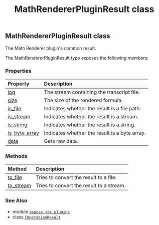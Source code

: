 ﻿---
title: MathRendererPluginResult class
second_title: Aspose.TeX for Python via .NET API References
description: 
type: docs
weight: 100
url: /python-net/aspose.tex.plugins/mathrendererpluginresult/
is_root: false
---

## MathRendererPluginResult class

The Math Renderer plugin's common result.



The MathRendererPluginResult type exposes the following members:

### Properties
| Property | Description |
| :- | :- |
| [log](/tex/python-net/aspose.tex.plugins/mathrendererpluginresult/log) | The stream containing the transcript file. |
| [size](/tex/python-net/aspose.tex.plugins/mathrendererpluginresult/size) | The size of the rendered formula. |
| [is_file](/tex/python-net/aspose.tex.plugins/mathrendererpluginresult/is_file) | Indicates whether the result is a file path. |
| [is_stream](/tex/python-net/aspose.tex.plugins/mathrendererpluginresult/is_stream) | Indicates whether the result is a stream. |
| [is_string](/tex/python-net/aspose.tex.plugins/mathrendererpluginresult/is_string) | Indicates whether the result is a string. |
| [is_byte_array](/tex/python-net/aspose.tex.plugins/mathrendererpluginresult/is_byte_array) | Indicates whether the result is a byte array. |
| [data](/tex/python-net/aspose.tex.plugins/mathrendererpluginresult/data) | Gets raw data. |


### Methods
| Method | Description |
| :- | :- |
| [to_file](/tex/python-net/aspose.tex.plugins/mathrendererpluginresult/to_file/#) | Tries to convert the result to a file. |
| [to_stream](/tex/python-net/aspose.tex.plugins/mathrendererpluginresult/to_stream/#) | Tries to convert the result to a stream. |



### See Also
* module [`aspose.tex.plugins`](..)
* class [`IOperationResult`](/tex/python-net/aspose.tex.plugins/ioperationresult)

